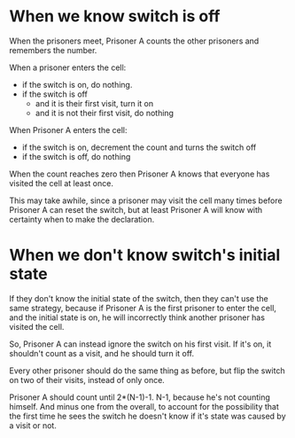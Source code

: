 # When we know switch is off

When the prisoners meet, Prisoner A counts the other prisoners and remembers the number.

When a prisoner enters the cell:

- if the switch is on, do nothing.
- if the switch is off
  - and it is their first visit, turn it on
  - and it is not their first visit, do nothing

When Prisoner A enters the cell:

- if the switch is on, decrement the count and turns the switch off
- if the switch is off, do nothing

When the count reaches zero then Prisoner A knows that everyone has visited the cell at least once.

This may take awhile, since a prisoner may visit the cell many times before Prisoner A can reset the switch, but at least Prisoner A will know with certainty when to make the declaration.

# When we don't know switch's initial state

If they don't know the initial state of the switch, then they can't use the same strategy, because if Prisoner A is the first prisoner to enter the cell, and the initial state is on, he will incorrectly think another prisoner has visited the cell.

So, Prisoner A can instead ignore the switch on his first visit. If it's on, it shouldn't count as a visit, and he should turn it off.

Every other prisoner should do the same thing as before, but flip the switch on two of their visits, instead of only once.

Prisoner A should count until 2\*(N-1)-1. N-1, because he's not counting himself. And minus one from the overall, to account for the possibility that the first time he sees the switch he doesn't know if it's state was caused by a visit or not.
